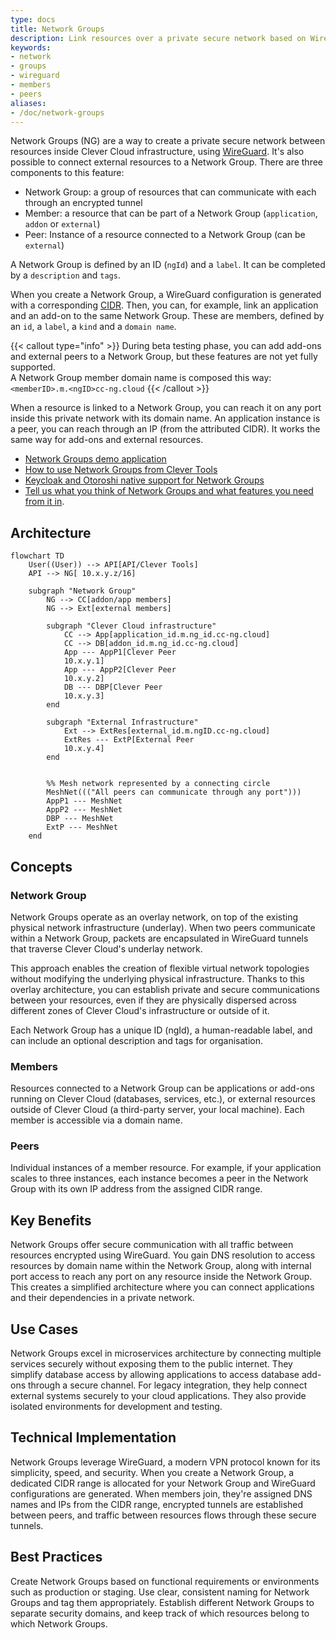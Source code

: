 ```yaml
---
type: docs
title: Network Groups
description: Link resources over a private secure network based on WireGuard on Clever Cloud with complete setup and configuration guide
keywords:
- network
- groups
- wireguard
- members
- peers
aliases:
- /doc/network-groups
---
```


Network Groups (NG) are a way to create a private secure network between resources inside Clever Cloud infrastructure, using [WireGuard](https://www.wireguard.com/). It's also possible to connect external resources to a Network Group. There are three components to this feature:

* Network Group: a group of resources that can communicate with each through an encrypted tunnel
* Member: a resource that can be part of a Network Group (`application`, `addon` or `external`)
* Peer: Instance of a resource connected to a Network Group (can be `external`)

A Network Group is defined by an ID (`ngId`) and a `label`. It can be completed by a `description` and `tags`.

When you create a Network Group, a WireGuard configuration is generated with a corresponding [CIDR](https://en.wikipedia.org/wiki/Classless_Inter-Domain_Routing). Then, you can, for example, link an application and an add-on to the same Network Group. These are members, defined by an `id`, a `label`, a `kind` and a `domain name`.

{{< callout type="info" >}}
During beta testing phase, you can add add-ons and external peers to a Network Group, but these features are not yet fully supported. \
A Network Group member domain name is composed this way: `<memberID>.m.<ngID>cc-ng.cloud`
{{< /callout >}}

When a resource is linked to a Network Group, you can reach it on any port inside this private network with its domain name. An application instance is a peer, you can reach through an IP (from the attributed CIDR). It works the same way for add-ons and external resources.

- [Network Groups demo application](https://github.com/CleverCloud/network-groups-example)
- [How to use Network Groups from Clever Tools](/developers/doc/cli/network-groups/)
- [Keycloak and Otoroshi native support for Network Groups](/developers/api/v4/#network-groups)
- [Tell us what you think of Network Groups and what features you need from it in](https://github.com/CleverCloud/Community/discussions/categories/network-groups).

## Architecture

```mermaid
flowchart TD
    User((User)) --> API[API/Clever Tools]
    API --> NG[ 10.x.y.z/16]

    subgraph "Network Group"
        NG --> CC[addon/app members]
        NG --> Ext[external members]

        subgraph "Clever Cloud infrastructure"
            CC --> App[application_id.m.ng_id.cc-ng.cloud]
            CC --> DB[addon_id.m.ng_id.cc-ng.cloud]
            App --- AppP1[Clever Peer
            10.x.y.1]
            App --- AppP2[Clever Peer
            10.x.y.2]
            DB --- DBP[Clever Peer
            10.x.y.3]
        end

        subgraph "External Infrastructure"
            Ext --> ExtRes[external_id.m.ngID.cc-ng.cloud]
            ExtRes --- ExtP[External Peer
            10.x.y.4]
        end


        %% Mesh network represented by a connecting circle
        MeshNet((("All peers can communicate through any port")))
        AppP1 --- MeshNet
        AppP2 --- MeshNet
        DBP --- MeshNet
        ExtP --- MeshNet
    end
```

## Concepts

### Network Group
Network Groups operate as an overlay network, on top of the existing physical network infrastructure (underlay). When two peers communicate within a Network Group, packets are encapsulated in WireGuard tunnels that traverse Clever Cloud's underlay network.

This approach enables the creation of flexible virtual network topologies without modifying the underlying physical infrastructure. Thanks to this overlay architecture, you can establish private and secure communications between your resources, even if they are physically dispersed across different zones of Clever Cloud's infrastructure or outside of it.

Each Network Group has a unique ID (ngId), a human-readable label, and can include an optional description and tags for organisation.

### Members
Resources connected to a Network Group can be applications or add-ons running on Clever Cloud (databases, services, etc.), or external resources outside of Clever Cloud (a third-party server, your local machine). Each member is accessible via a domain name.

### Peers
Individual instances of a member resource. For example, if your application scales to three instances, each instance becomes a peer in the Network Group with its own IP address from the assigned CIDR range.

## Key Benefits
Network Groups offer secure communication with all traffic between resources encrypted using WireGuard. You gain DNS resolution to access resources by domain name within the Network Group, along with internal port access to reach any port on any resource inside the Network Group. This creates a simplified architecture where you can connect applications and their dependencies in a private network.

## Use Cases
Network Groups excel in microservices architecture by connecting multiple services securely without exposing them to the public internet. They simplify database access by allowing applications to access database add-ons through a secure channel. For legacy integration, they help connect external systems securely to your cloud applications. They also provide isolated environments for development and testing.

## Technical Implementation
Network Groups leverage WireGuard, a modern VPN protocol known for its simplicity, speed, and security. When you create a Network Group, a dedicated CIDR range is allocated for your Network Group and WireGuard configurations are generated. When members join, they're assigned DNS names and IPs from the CIDR range, encrypted tunnels are established between peers, and traffic between resources flows through these secure tunnels.

## Best Practices
Create Network Groups based on functional requirements or environments such as production or staging. Use clear, consistent naming for Network Groups and tag them appropriately. Establish different Network Groups to separate security domains, and keep track of which resources belong to which Network Groups.
